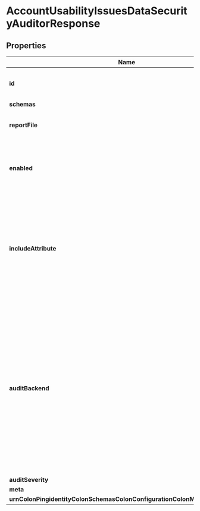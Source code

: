 

# AccountUsabilityIssuesDataSecurityAuditorResponse


## Properties

| Name | Type | Description | Notes |
|------------ | ------------- | ------------- | -------------|
|**id** | **String** | Name of the Data Security Auditor |  |
|**schemas** | **List&lt;EnumaccountUsabilityIssuesDataSecurityAuditorSchemaUrn&gt;** |  |  |
|**reportFile** | **String** | Specifies the name of the detailed report file. |  |
|**enabled** | **Boolean** | Indicates whether the Data Security Auditor is enabled for use. |  |
|**includeAttribute** | **List&lt;String&gt;** | Specifies the attributes from the audited entries that should be included detailed reports. By default, no attributes are included. |  [optional] |
|**auditBackend** | **List&lt;String&gt;** | Specifies which backends the data security auditor may be applied to. By default, the data security auditors will audit entries in all backend types that support data auditing (Local DB, LDIF, and Config File Handler). |  [optional] |
|**auditSeverity** | **EnumdataSecurityAuditorAuditSeverityProp** |  |  [optional] |
|**meta** | [**MetaMeta**](MetaMeta.md) |  |  [optional] |
|**urnColonPingidentityColonSchemasColonConfigurationColonMessagesColon20** | [**MetaUrnPingidentitySchemasConfigurationMessages20**](MetaUrnPingidentitySchemasConfigurationMessages20.md) |  |  [optional] |



